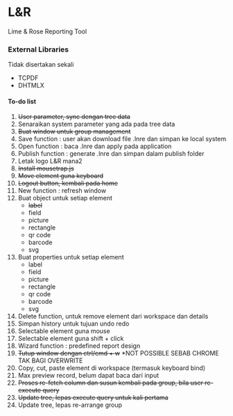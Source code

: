 # L&R
Lime & Rose Reporting Tool

### External Libraries
Tidak disertakan sekali
* TCPDF
* DHTMLX

#### To-do list
1. ~~User parameter, sync dengan tree data~~
2. Senaraikan system parameter yang ada pada tree data
3. ~~Buat window untuk group management~~
4. Save function : user akan download file .lnre dan simpan ke local system
5. Open function : baca .lnre dan apply pada application
6. Publish function : generate .lnre dan simpan dalam publish folder
7. Letak logo L&R mana2
8. ~~Install mousetrap.js~~
9. ~~Move element guna keyboard~~
10. ~~Logout button, kembali pada home~~
11. New function : refresh window
12. Buat object untuk setiap element
    - ~~label~~
    - field
    - picture
    - rectangle
    - qr code
    - barcode
    - svg
13. Buat properties untuk setiap element
    - label
    - field
    - picture
    - rectangle
    - qr code
    - barcode
    - svg
14. Delete function, untuk remove element dari workspace dan details
15. Simpan history untuk tujuan undo redo
16. Selectable element guna mouse
17. Selectable element guna shift + click
18. Wizard function : predefined report design
19. ~~Tutup window dengan ctrl/cmd + w~~ *NOT POSSIBLE SEBAB CHROME TAK BAGI OVERWRITE
20. Copy, cut, paste element di workspace (termasuk keyboard bind)
21. Max preview record, belum dapat baca dari input
22. ~~Proses re-fetch column dan susun kembali pada group, bila user re-execute query~~
23. ~~Update tree, lepas execute query untuk kali pertama~~
24. Update tree, lepas re-arrange group
